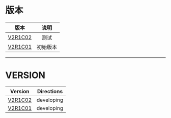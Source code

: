 #  版本

|              版本               |   说明   |
| :-----------------------------: | :------: |
| [V2R1C02](zh/V2R1C02/README.md) |   测试   |
| [V2R1C01](zh/V2R1C01/README.md) | 初始版本 |



-------



# VERSION

| Version | Directions |
| :-----: | :--------: |
| [V2R1C02](en/) | developing |
| [V2R1C01](en/) | developing |



